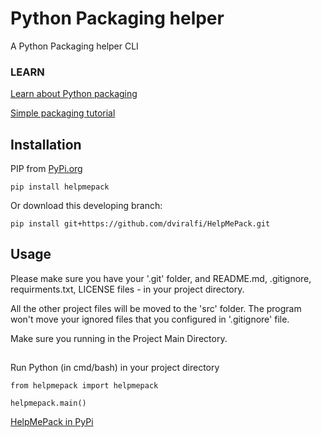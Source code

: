 # Python Packaging helper
A Python Packaging helper CLI

### LEARN

[Learn about Python packaging](https://packaging.python.org/en/latest/)

[Simple packaging tutorial](https://packaging.python.org/en/latest/tutorials/packaging-projects/)


## Installation

PIP from [PyPi.org](https://pypi.org/project/helpmepack/)
```
pip install helpmepack
```

Or download this developing branch:
```
pip install git+https://github.com/dviralfi/HelpMePack.git
```


## Usage

Please make sure you have your '.git' folder, and README.md, .gitignore, requirments.txt, LICENSE files - in your project directory.

All the other project files will be moved to the 'src' folder.
The program won't move your ignored files that you configured in '.gitignore' file.

Make sure you running in the Project Main Directory.


## 
Run Python (in cmd/bash) in your project directory

```
from helpmepack import helpmepack 
```

```
helpmepack.main()
```

[HelpMePack in PyPi](https://pypi.org/project/helpmepack/)